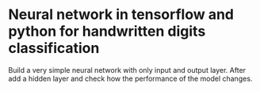 # Neural network in tensorflow and python for handwritten digits classification

 Build a very simple neural network with only input and output layer. 
 After add a hidden layer and check how the performance of the model changes. 
